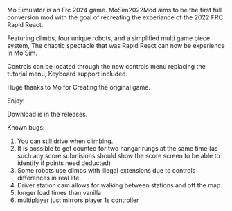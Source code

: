 Mo Simulator is an Frc 2024 game. MoSim2022Mod aims to be the first full conversion mod with the goal of recreating the experiance of the 2022 FRC Rapid React.

Featuring climbs, four unique robots, and a simplified multi game piece system, The chaotic spectacle that was Rapid React can now be experience in Mo Sim.

Controls can be located through the new controls menu replacing the tutorial menu, Keyboard support included.

Huge thanks to Mo for Creating the original game.

Enjoy!

Download is in the releases.

Known bugs:
  1. You can still drive when climbing.
  2. It is possible to get counted for two hangar rungs at the same time (as such any score submisions should show the score screen to be able to identify if points need deducted)
  3. Some robots use climbs with illegal extensions due to controls differences in real life.
  4. Driver station cam allows for walking between stations and off the map.
  5. longer load times than vanilla
  6. multiplayer just mirrors player 1s controller
